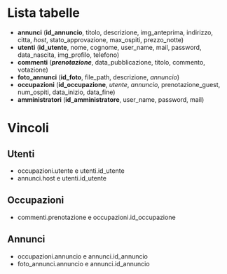 # Lista tabelle
- **annunci** (**id_annuncio**, titolo, descrizione, img_anteprima, indirizzo, citta, _host_, stato_approvazione, max_ospiti, prezzo_notte)
- **utenti** (**id_utente**, nome, cognome, user_name, mail, password, data_nascita, img_profilo, telefono)
- **commenti** (**_prenotazione_**, data_pubblicazione, titolo, commento, votazione)
- **foto_annunci** (**id_foto**, file_path, descrizione, _annuncio_)
- **occupazioni** (**id_occupazione**, _utente_, _annuncio_, prenotazione_guest, num_ospiti, data_inizio, data_fine)
- **amministratori** (**id_amministratore**, user_name, password, mail)

# Vincoli
## Utenti
- occupazioni.utente e utenti.id_utente
- annunci.host e utenti.id_utente
## Occupazioni
- commenti.prenotazione e occupazioni.id_occupazione
## Annunci
- occupazioni.annuncio e annunci.id_annuncio
- foto_annunci.annuncio e annunci.id_annuncio

